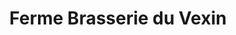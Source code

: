 ---
title: "Ferme Brasserie du Vexin"
url: /themericourt/ferme-brasserie-du-vexin/
shop: Spirituosen
---